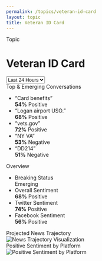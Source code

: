 ```yaml
---
permalink: /topics/veteran-id-card
layout: topic
title: Veteran ID Card
---
```


<div class="dashboard-header">
  <div class="topic-subheading">Topic</div>
  <h1>Veteran ID Card</h1>
  <div class="dashboard-filters">
    <select>
      <option>Last 24 Hours</option>
      <option>Last 7 Days</option>
      <option>Last 14 Days</option>
      <option>Last 30 Days</option>
    </select>
  </div>
</div>
<div class="dashboard-row clearfix">
  <div class="usa-width-two-thirds">
    <div class="card">
      <div class="card-heading">Top & Emerging Conversations</div>
      <ul class="usa-unstyled-list phrase-list">
        <li>
          <div class="phrase-heading">
            “Card benefits”
          </div>
          <div class="phrase-sentiment positive">
            <strong>54%</strong> Positive
          </div>
        </li>
        <li>
          <div class="phrase-heading">
            “Logan airport USO.”
          </div>
          <div class="phrase-sentiment positive">
            <strong>68%</strong> Positive
          </div>
        </li>
        <li>
          <div class="phrase-heading">
            “vets.gov”
          </div>
          <div class="phrase-sentiment positive">
            <strong>72%</strong> Positive
          </div>
        </li>
        <li>
          <div class="phrase-heading">
            “NY VA”
          </div>
          <div class="phrase-sentiment negative">
            <strong>53%</strong> Negative
          </div>
        </li>
        <li>
          <div class="phrase-heading">
            “DD214”
          </div>
          <div class="phrase-sentiment negative">
            <strong>51%</strong> Negative
          </div>
        </li>
      </ul>
    </div>
  </div>
  <div class="usa-width-one-third">
    <div class="card">
      <div class="card-heading">Overview</div>
      <ul class="usa-unstyled-list">
        <li>
          <div class="list-subheading">
            Breaking Status
          </div>
          Emerging
        </li>
        <li class="positive">
          <div class="list-subheading">
            Overall Sentiment
          </div>
          <strong>68%</strong> Positive
        </li>
        <li class="positive">
          <div class="list-subheading">
            Twitter Sentiment
          </div>
          <strong>74%</strong> Positive
        </li>
        <li class="positive">
          <div class="list-subheading">
            Facebook Sentiment
          </div>
          <strong>56%</strong> Positive
        </li>
      </ul>
    </div>
  </div>
</div>
<div class="dashboard-row clearfix">
  <div class="usa-width-one-half">
    <div class="card">
      <div class="card-heading">Projected News Trajectory</div>
      <img src="{{ site.baseurl }}/assets/img/figures/dashboard-trajectory.png" alt="News Trajectory Visualization">
    </div>
  </div>
  <div class="usa-width-one-half">
    <div class="card">
      <div class="card-heading">Positive Sentiment by Platform</div>
      <img src="{{ site.baseurl }}/assets/img/figures/dashboard-sentiment.png" alt="Positive Sentiment by Platform">
    </div>
  </div>
</div>